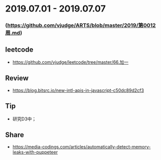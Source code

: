 # 2019.07.01 - 2019.07.07
### (https://github.com/vjudge/ARTS/blob/master/2019/第0012周.md)

## leetcode
* https://github.com/vjudge/leetcode/tree/master/66.加一

## Review
* https://blog.bitsrc.io/new-intl-apis-in-javascript-c50dc89d2cf3

## Tip
* 研究D3中；

## Share
* https://media-codings.com/articles/automatically-detect-memory-leaks-with-puppeteer
